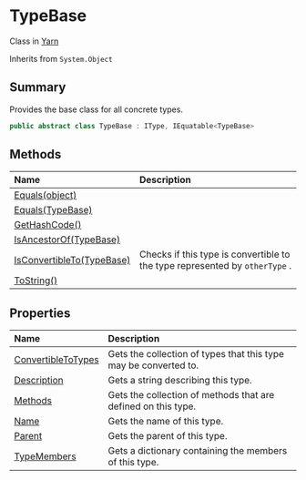# TypeBase

Class in [Yarn](/docs/api/csharp/yarn.md)

Inherits from `System.Object`

## Summary


Provides the base class for all concrete types.


```csharp
public abstract class TypeBase : IType, IEquatable<TypeBase>
```

## Methods

|Name|Description|
|:---|:---|
|[Equals(object)](/docs/api/csharp/yarn.typebase.equals-2.md)||
|[Equals(TypeBase)](/docs/api/csharp/yarn.typebase.equals-1.md)||
|[GetHashCode()](/docs/api/csharp/yarn.typebase.gethashcode.md)||
|[IsAncestorOf(TypeBase)](/docs/api/csharp/yarn.typebase.isancestorof.md)||
|[IsConvertibleTo(TypeBase)](/docs/api/csharp/yarn.typebase.isconvertibleto.md)|Checks if this type is convertible to the type represented by <code>otherType</code> .|
|[ToString()](/docs/api/csharp/yarn.typebase.tostring.md)||

## Properties

|Name|Description|
|:---|:---|
|[ConvertibleToTypes](/docs/api/csharp/yarn.typebase.convertibletotypes.md)|Gets the collection of types that this type may be converted to.|
|[Description](/docs/api/csharp/yarn.typebase.description.md)|Gets a string describing this type.|
|[Methods](/docs/api/csharp/yarn.typebase.methods.md)|Gets the collection of methods that are defined on this type.|
|[Name](/docs/api/csharp/yarn.typebase.name.md)|Gets the name of this type.|
|[Parent](/docs/api/csharp/yarn.typebase.parent.md)|Gets the parent of this type.|
|[TypeMembers](/docs/api/csharp/yarn.typebase.typemembers.md)|Gets a dictionary containing the members of this type.|

